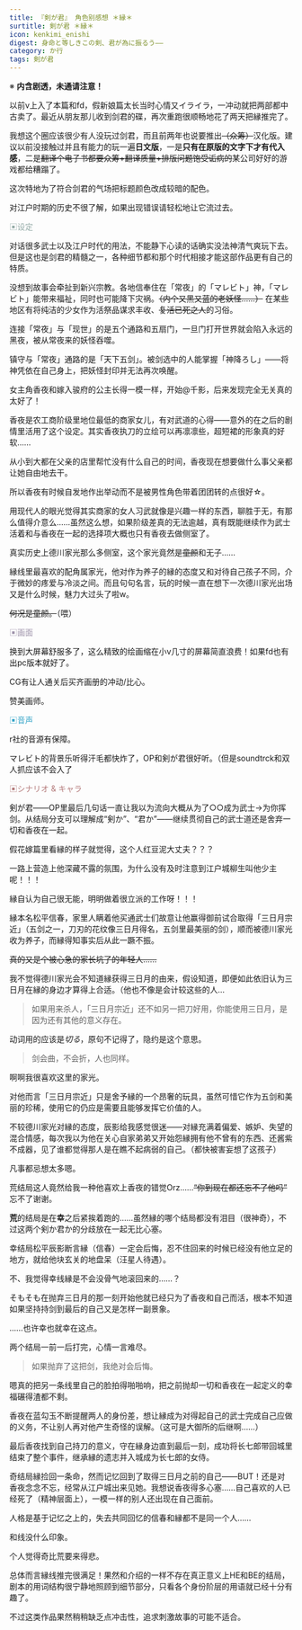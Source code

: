 ```yaml
---
title: 『剣が君』 角色别感想 ＊縁＊
surtitle: 剣が君 ＊縁＊
icon: kenkimi_enishi
digest: 身命と等しきこの剣、君が為に振るう——
category: か行
tags: 剣が君
---
```


※ **内含剧透，未通请注意！**

以前v上入了本篇和fd，假新娘篇太长当时心情又イライラ，一冲动就把两部都中古卖了。最近从朋友那儿收到剑君的碟，再次重跑很顺畅地花了两天把縁推完了。

我想这个圈应该很少有人没玩过剑君，而且前两年也说要推出~~（众筹）~~汉化版。建议以前没接触过并且有能力的玩一遍**日文版**，一是**只有在原版的文字下才有代入感**，二是~~翻译个电子书都要众筹+翻译质量+排版问题饱受诟病的~~某公司好好的游戏都给糟蹋了。

这次特地为了符合剑君的气场把标题颜色改成较暗的配色。

对江户时期的历史不很了解，如果出现错误请轻松地让它流过去。

<font color="#94ABA7">▣设定</font>

对话很多武士以及江户时代的用法，不能静下心读的话确实没法神清气爽玩下去。但是这也是剑君的精髓之一，各种细节都和那个时代相接才能这部作品更有自己的特质。

没想到故事会牵扯到新兴宗教。各地信奉住在「常夜」的「マレビト」神，「マレビト」能带来福祉，同时也可能降下灾祸。~~（内个又黑又蓝的老妖怪……）~~ 在某些地区有将纯洁的少女作为活祭品谋求丰收、~~复活已死之人~~的习俗。

连接「常夜」与「现世」的是五个通路和五扇门，一旦门打开世界就会陷入永远的黑夜，被从常夜来的妖怪吞噬。

镇守与「常夜」通路的是「天下五剑」。被剑选中的人能掌握「神降ろし」——将神凭依在自己身上，把妖怪封印并无法再次唤醒。

女主角香夜和嫁入骏府的公主长得一模一样，开始@千影，后来发现完全无关真的太好了！

香夜是农工商阶级里地位最低的商家女儿，有对武道的心得——意外的在之后的剧情里活用了这个设定。其实香夜执刀的立绘可以再凛凛些，超短裙的形象真的好软……

从小到大都在父亲的店里帮忙没有什么自己的时间，香夜现在想要做什么事父亲都让她自由地去干。

所以香夜有时候自发地作出举动而不是被男性角色带着团团转的点很好☆。

用现代人的眼光觉得其实商家的女人习武就像是兴趣一样的东西，聊胜于无，有那么值得介意么……虽然这么想，如果阶级差真的无法逾越，真有既能继续作为武士活着和与香夜在一起的选择项大概也只有香夜去做侧室了。

真实历史上德川家光那么多侧室，这个家光竟然是~~童颜~~和无子……

縁线里最喜欢的配角属家光，他对作为养子的縁的态度又和对待自己孩子不同，介于微妙的疼爱与冷淡之间。而且句句名言，玩的时候一直在想下一次德川家光出场又是什么时候，魅力大过头了啦w。

~~何况是童颜。~~（喂）

<font color="#9F94AB">▣画面</font>

换到大屏幕舒服多了，这么精致的绘画缩在小v几寸的屏幕简直浪费！如果fd也有出pc版本就好了。

CG有让人通关后买齐画册的冲动/比心。

赞美画师。

<font color="#36A5C8">▣音声</font>

r社的音源有保障。

マレビト的背景乐听得汗毛都快炸了，OP和剣が君很好听。（但是soundtrck和双人抓应该不会入了

<font color="#B47B7B">▣シナリオ & キャラ</font>

剣が君——OP里最后几句话一直让我以为流向大概从为了○○成为武士→为你挥剑。从结局分支可以理解成“剣か”、“君か”——继续贯彻自己的武士道还是舍弃一切和香夜在一起。

假花嫁篇里看縁的样子就觉得，这个人红豆泥大丈夫？？？

一路上营造上他深藏不露的氛围，为什么没有及时注意到江户城柳生叫他少主呢！！！

縁自认为自己很无能，明明做着很立派的工作呀！！！

縁本名松平信春，家里人瞒着他买通武士们故意让他赢得御前试合取得「三日月宗近」（五剑之一，刀刃的花纹像三日月得名，五剑里最美丽的剑），顺而被德川家光收为养子，而縁得知事实后从此一蹶不振。

~~真的又是个被心急的家长坑了的年轻人……~~

我不觉得德川家光会不知道縁获得三日月的由来，假设知道，即便如此依旧认为三日月在縁的身边才算得上合适。（他也不像是会计较这些的人…

> 如果用来杀人，「三日月宗近」还不如另一把刀好用，你能使用三日月，是因为还有其他的意义存在。

动词用的应该是*切る*，原句不记得了，隐约是这个意思。

> 剑会曲，不会折，人也同样。

啊啊我很喜欢这里的家光。

对他而言「三日月宗近」只是舍予縁的一个昂奢的玩具，虽然可惜它作为五剑和美丽的珍稀，使用它的仍应是需要且能够发挥它价值的人。

不较德川家光对縁的态度，辰影给我感觉很迷——对縁充满着偏爱、嫉妒、失望的混合情感，每次我以为他在关心自家弟弟又开始怨縁拥有他不曾有的东西、还酱紫不成器，见了谁都觉得那人是在瞧不起病弱的自己。（都快被害妄想了这孩子）

凡事都忌想太多嗯。

荒结局这人竟然给我一种他喜欢上香夜的错觉Orz……~~“你到现在都还忘不了他吗”~~  忘不了谢谢。

**荒**的结局是在**幸**之后紧挨着跑的……虽然縁的哪个结局都没有泪目（很神奇），不过这两个剣か君か的分歧放在一起无比心塞。

幸结局松平辰影断言縁（信春）一定会后悔，忍不住回来的时候已经没有他立足的地方，就给他块玄关的地盘呆（汪星人待遇）。

不、我觉得幸线縁是不会没骨气地滚回来的……？

そもそも在抛弃三日月的那一刻开始他就已经只为了香夜和自己而活，根本不知道如果坚持持剑到最后的自己又是怎样一副景象。

……也许幸也就幸在这点。

两个结局一前一后打完，心情一言难尽。

> 如果抛弃了这把剑，我绝对会后悔。

嗯真的把另一条线里自己的脸拍得啪啪响，把之前抛却一切和香夜在一起定义的幸福碾得渣都不剩。

香夜在蓝勾玉不断提醒两人的身份差，想让縁成为对得起自己的武士完成自己应做的义务，不让别人再对他产生奇怪的误解。（这可是大御所的后继啊……）

最后香夜找到自己持刀的意义，守在縁身边直到最后一刻，成功将长七郎带回城里结束了整个事件，继承縁的遗志并入城成为长七郎的女侍。

奇结局縁捡回一条命，然而记忆回到了取得三日月之前的自己——BUT！还是对香夜念念不忘，经常从江户城出来见她。我想说香夜得多心塞……自己喜欢的人已经死了（精神层面上），一模一样的别人还出现在自己面前。

人格是基于记忆之上的，失去共同回忆的信春和縁都不是同一个人……

和线没什么印象。

个人觉得奇比荒要来得悲。

总体而言縁线推完很满足！果然和介绍的一样不存在真正意义上HE和BE的结局，剧本的用词结构很宁静地照顾到细节部分，只看各个身份阶层的用语就已经十分有趣了。

不过这类作品果然稍稍缺乏点冲击性，追求刺激故事的可能不适合。